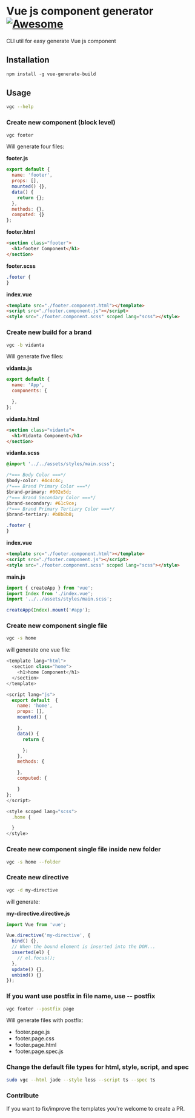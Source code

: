 # Vue js component generator [![Awesome](https://cdn.rawgit.com/sindresorhus/awesome/d7305f38d29fed78fa85652e3a63e154dd8e8829/media/badge.svg)](https://github.com/sindresorhus/awesome)

CLI util for easy generate Vue js component

## Installation

```js
npm install -g vue-generate-build
```

## Usage

```bash
vgc --help
```

### Create new component (block level)

```bash
vgc footer
```

Will generate four files:

**footer.js**

```javascript
export default {
  name: 'footer',
  props: [],
  mounted() {},
  data() {
    return {};
  },
  methods: {},
  computed: {}
};
```

**footer.html**

```html
<section class="footer">
  <h1>footer Component</h1>
</section>
```

**footer.scss**

```css
.footer {
}
```

**index.vue**

```html
<template src="./footer.component.html"></template>
<script src="./footer.component.js"></script>
<style src="./footer.component.scss" scoped lang="scss"></style>
```

### Create new build for a brand

```bash
vgc -b vidanta
```

Will generate five files:

**vidanta.js**

```javascript
export default {
  name: 'App',
  components: {

  },
};

```

**vidanta.html**

```html
<section class="vidanta">
  <h1>Vidanta Component</h1>
</section>
```

**vidanta.scss**

```css
@import '../../assets/styles/main.scss';

/*=== Body Color ===*/
$body-color: #4c4c4c;
/*=== Brand Primary Color ===*/
$brand-primary: #002e5d;
/*=== Brand Secondary Color ===*/
$brand-secondary: #61c9ce;
/*=== Brand Primary Tertiary Color ===*/
$brand-tertiary: #b8b8b8;

.footer {
}
```

**index.vue**

```html
<template src="./footer.component.html"></template>
<script src="./footer.component.js"></script>
<style src="./footer.component.scss" scoped lang="scss"></style>
```

**main.js**

```javascript
import { createApp } from 'vue';
import Index from './index.vue';
import '../../assets/styles/main.scss';

createApp(Index).mount('#app');

```

### Create new component single file

```bash
vgc -s home
```

will generate one vue file:

```javascript
<template lang="html">
  <section class="home">
    <h1>home Component</h1>
  </section>
</template>

<script lang="js">
  export default  {
    name: 'home',
    props: [],
    mounted() {

    },
    data() {
      return {

      };
    },
    methods: {

    },
    computed: {

    }
};
</script>

<style scoped lang="scss">
  .home {

  }
</style>
```

### Create new component single file inside new folder

```bash
vgc -s home --folder
```

### Create new directive

```bash
vgc -d my-directive
```

will generate:

**my-directive.directive.js**

```javascript
import Vue from 'vue';

Vue.directive('my-directive', {
  bind() {},
  // When the bound element is inserted into the DOM...
  inserted(el) {
    // el.focus();
  },
  update() {},
  unbind() {}
});
```

### If you want use postfix in file name, use -- postfix

```bash
vgc footer --postfix page
```

Will generate files with postfix:

- footer.page.js
- footer.page.css
- footer.page.html
- footer.page.spec.js

### Change the default file types for html, style, script, and spec

```bash
sudo vgc --html jade --style less --script ts --spec ts
```

### Contribute

If you want to fix/improve the templates you're welcome to create a PR.
